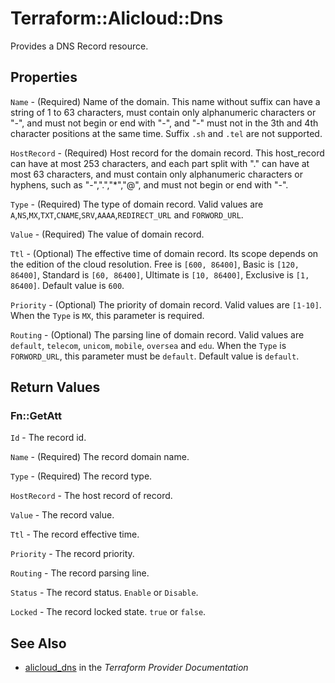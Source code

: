 # Terraform::Alicloud::Dns

Provides a DNS Record resource.

## Properties

`Name` - (Required) Name of the domain. This name without suffix can have a string of 1 to 63 characters, must contain only alphanumeric characters or "-", and must not begin or end with "-", and "-" must not in the 3th and 4th character positions at the same time. Suffix `.sh` and `.tel` are not supported.

`HostRecord` - (Required) Host record for the domain record. This host_record can have at most 253 characters, and each part split with "." can have at most 63 characters, and must contain only alphanumeric characters or hyphens, such as "-",".","*","@",  and must not begin or end with "-".

`Type` - (Required) The type of domain record. Valid values are `A`,`NS`,`MX`,`TXT`,`CNAME`,`SRV`,`AAAA`,`REDIRECT_URL` and `FORWORD_URL`.

`Value` - (Required) The value of domain record.

`Ttl` - (Optional) The effective time of domain record. Its scope depends on the edition of the cloud resolution. Free is `[600, 86400]`, Basic is `[120, 86400]`, Standard is `[60, 86400]`, Ultimate is `[10, 86400]`, Exclusive is `[1, 86400]`. Default value is `600`.

`Priority` - (Optional) The priority of domain record. Valid values are `[1-10]`. When the `Type` is `MX`, this parameter is required.

`Routing` - (Optional) The parsing line of domain record. Valid values are `default`, `telecom`, `unicom`, `mobile`, `oversea` and `edu`. When the `Type` is `FORWORD_URL`, this parameter must be `default`. Default value is `default`.


## Return Values

### Fn::GetAtt

`Id` - The record id.

`Name` - (Required) The record domain name.

`Type` - (Required) The record type.

`HostRecord` - The host record of record.

`Value` - The record value.

`Ttl` - The record effective time.

`Priority` - The record priority.

`Routing` - The record parsing line.

`Status` - The record status. `Enable` or `Disable`.

`Locked` - The record locked state. `true` or `false`.

## See Also

* [alicloud_dns](https://www.terraform.io/docs/providers/alicloud/r/dns.html) in the _Terraform Provider Documentation_